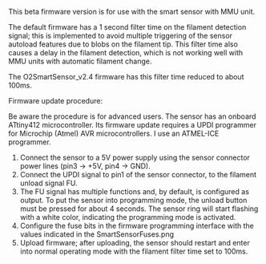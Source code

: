 This beta firmware version is for use with the smart sensor with MMU unit.

The default firmware has a 1 second filter time on the filament detection signal; this is implemented to avoid multiple triggering of the sensor autoload features due to blobs on the filament tip. This filter time also causes a delay in the filament detection, which is not working well with MMU units with automatic filament change.

The O2SmartSensor_v2.4 firmware has this filter time reduced to about 100ms.

Firmware update procedure:

Be aware the procedure is for advanced users.
The sensor has an onboard ATtiny412 microcontroller.
Its firmware update requires a UPDI programmer for Microchip (Atmel) AVR microcontrollers. I use an ATMEL-ICE programmer.

1) Connect the sensor to a 5V power supply using the sensor connector power lines (pin3 -> +5V, pin4 -> GND).
2) Connect the UPDI signal to pin1 of the sensor connector, to the filament unload signal FU.
3) The FU signal has multiple functions and, by default, is configured as output. To put the sensor into programming mode, the unload button must be pressed for about 4 seconds. The sensor ring will start flashing with a white color, indicating the programming mode is activated.
4) Configure the fuse bits in the firmware programming interface with the values indicated in the SmartSensorFuses.png
5) Upload firmware; after uploading, the sensor should restart and enter into normal operating mode with the filament filter time set to 100ms.

